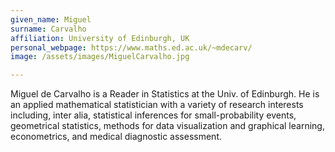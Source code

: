 ```yaml
---
given_name: Miguel
surname: Carvalho
affiliation: University of Edinburgh, UK
personal_webpage: https://www.maths.ed.ac.uk/~mdecarv/
image: /assets/images/MiguelCarvalho.jpg

---
```

Miguel de Carvalho is a Reader in Statistics at the Univ. of Edinburgh.
He is an applied mathematical statistician with a variety of research interests including, 
inter alia, statistical inferences for small-probability events, 
geometrical statistics, methods for data visualization and graphical learning, 
econometrics, and medical diagnostic assessment.
